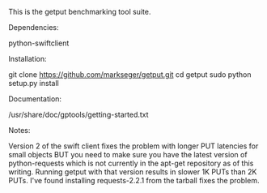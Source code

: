 This is the getput benchmarking tool suite.

Dependencies:

python-swiftclient

Installation:

git clone https://github.com/markseger/getput.git
cd getput
sudo python setup.py install

Documentation:

/usr/share/doc/gptools/getting-started.txt

Notes:

Version 2 of the swift client fixes the problem with longer PUT latencies
for small objects BUT you need to make sure you have the latest version
of python-requests which is not currently in the apt-get repository as of
this writing.  Running getput with that version results in slower 1K PUTs
than 2K PUTs.  I've found installing requests-2.2.1 from the tarball fixes
the problem.
